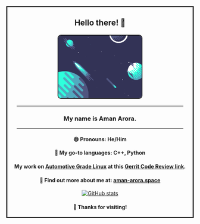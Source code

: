<div align="center" style="border-style:solid">

<div style="margin:9px">

## Hello there! 👋
</div>

<img src="planets.gif" width="45%" height="45%" border=2px style="border-radius:9px; margin:2px">

<hr width=90%>

### **My name is Aman Arora.**

<hr width=90%>

#### 😄 Pronouns: He/Him <br>
  
#### 🤖 My go-to languages: C++, Python

#### My work on [Automotive Grade Linux](https://www.automotivelinux.org/) at this [Gerrit Code Review link](https://gerrit.automotivelinux.org/gerrit/q/status:merged+owner:amanarora_09).

#### 🔭 Find out more about me at: [aman-arora.space](https://aman-arora.space)
  

[![GitHub stats](https://github-readme-stats.vercel.app/api?username=amanarora9848)](https://github.com/amanarora9848)  


#### 🙏 Thanks for visiting!

</p>
</div>
